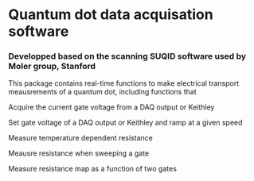 # Quantum dot data acquisation software
### Developped based on the scanning SUQID software used by Moler group, Stanford

This package contains real-time functions to make electrical transport meausrements of a quantum dot, including functions that 

Acquire the current gate voltage from a DAQ output or Keithley

Set gate voltage of a DAQ output or Keithley and ramp at a given speed

Measure temperature dependent resistance 

Meausre resistance when sweeping a gate

Measure resistance map as a function of two gates
